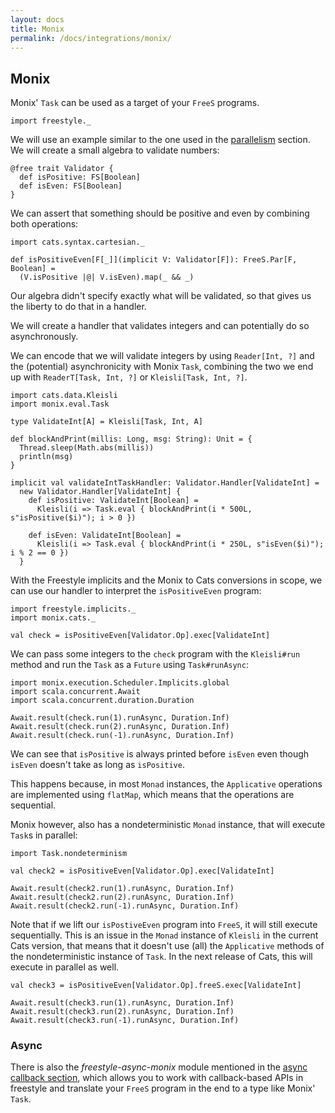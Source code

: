 ```yaml
---
layout: docs
title: Monix
permalink: /docs/integrations/monix/
---
```


## Monix

Monix' `Task` can be used as a target of your `FreeS` programs.

```tut:silent
import freestyle._
```

We will use an example similar to the one used in the [parallelism](/docs/core/parallelism/) section. We will create a small algebra to validate numbers:

```tut:book
@free trait Validator {
  def isPositive: FS[Boolean]
  def isEven: FS[Boolean]
}
```

We can assert that something should be positive and even by combining both operations:

```tut:book
import cats.syntax.cartesian._

def isPositiveEven[F[_]](implicit V: Validator[F]): FreeS.Par[F, Boolean] =
  (V.isPositive |@| V.isEven).map(_ && _)
```

Our algebra didn't specify exactly what will be validated, so that gives us the liberty to do that in a handler.

We will create a handler that validates integers and can potentially do so asynchronously.

We can encode that we will validate integers by using `Reader[Int, ?]` and the (potential) asynchronicity with Monix `Task`, combining the two we end up with `ReaderT[Task, Int, ?]` or `Kleisli[Task, Int, ?]`.

```tut:book
import cats.data.Kleisli
import monix.eval.Task

type ValidateInt[A] = Kleisli[Task, Int, A]

def blockAndPrint(millis: Long, msg: String): Unit = { 
  Thread.sleep(Math.abs(millis))
  println(msg)
}

implicit val validateIntTaskHandler: Validator.Handler[ValidateInt] = 
  new Validator.Handler[ValidateInt] {
    def isPositive: ValidateInt[Boolean] =
      Kleisli(i => Task.eval { blockAndPrint(i * 500L, s"isPositive($i)"); i > 0 })

    def isEven: ValidateInt[Boolean] =
      Kleisli(i => Task.eval { blockAndPrint(i * 250L, s"isEven($i)"); i % 2 == 0 })
  }
```

With the Freestyle implicits and the Monix to Cats conversions in scope, we can use our handler to interpret the `isPositiveEven` program:

```tut:book
import freestyle.implicits._
import monix.cats._

val check = isPositiveEven[Validator.Op].exec[ValidateInt]
```

We can pass some integers to the `check` program with the `Kleisli#run` method and run the `Task` as a `Future` using `Task#runAsync`:

```tut:book
import monix.execution.Scheduler.Implicits.global
import scala.concurrent.Await
import scala.concurrent.duration.Duration

Await.result(check.run(1).runAsync, Duration.Inf)
Await.result(check.run(2).runAsync, Duration.Inf)
Await.result(check.run(-1).runAsync, Duration.Inf)
```

We can see that `isPositive` is always printed before `isEven` even though `isEven` doesn't take as long as `isPositive`.

This happens because, in most `Monad` instances, the `Applicative` operations are implemented using `flatMap`, which means that the operations are sequential.

Monix however, also has a nondeterministic `Monad` instance, that will execute `Task`s in parallel:

```tut:book
import Task.nondeterminism

val check2 = isPositiveEven[Validator.Op].exec[ValidateInt]

Await.result(check2.run(1).runAsync, Duration.Inf)
Await.result(check2.run(2).runAsync, Duration.Inf)
Await.result(check2.run(-1).runAsync, Duration.Inf)
```

Note that if we lift our `isPostiveEven` program into `FreeS`, it will still execute sequentially. This is an issue in the `Monad` instance of `Kleisli` in the current Cats version, that means that it doesn't use (all) the `Applicative` methods of the nondeterministic instance of `Task`. In the next release of Cats, this will execute in parallel as well.

```
val check3 = isPositiveEven[Validator.Op].freeS.exec[ValidateInt]

Await.result(check3.run(1).runAsync, Duration.Inf)
Await.result(check3.run(2).runAsync, Duration.Inf)
Await.result(check3.run(-1).runAsync, Duration.Inf)
```

### Async

There is also the _freestyle-async-monix_ module mentioned in the [async callback section](/docs/effects/async/), which allows you to work with callback-based APIs in freestyle and translate your `FreeS` program in the end to a type like Monix' `Task`.
